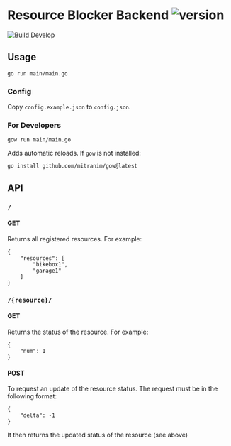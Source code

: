 # Resource Blocker Backend ![version](https://img.shields.io/badge/v0.1.0--pre-blue.svg)

[![Build Develop](https://github.com/cloudsftp/ResourceBlockerBackend/actions/workflows/build.yml/badge.svg)](https://github.com/cloudsftp/ResourceBlockerBackend/actions/workflows/build.yml)

## Usage

```
go run main/main.go
```

### Config

Copy `config.example.json` to `config.json`.

### For Developers

```
gow run main/main.go
```

Adds automatic reloads.
If `gow` is not installed:
```
go install github.com/mitranim/gow@latest
```

## API

### `/`

#### GET

Returns all registered resources.
For example:

```
{
    "resources": [
        "bikebox1",
        "garage1"
    ]
}
```

### `/{resource}/`

#### GET

Returns the status of the resource.
For example:

```
{
    "num": 1
}
```

#### POST

To request an update of the resource status.
The request must be in the following format:

```
{
    "delta": -1
}
```

It then returns the updated status of the resource (see above)
